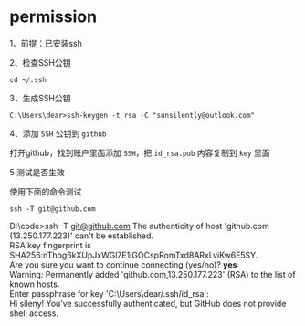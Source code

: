 # permission

1、前提：已安装ssh

2、检查SSH公钥

```
cd ~/.ssh
```

3、生成SSH公钥

```
C:\Users\dear>ssh-keygen -t rsa -C "sunsilently@outlook.com"
```

4、添加 `SSH` 公钥到 `github`

打开github，找到账户里面添加 `SSH`，把 `id_rsa.pub` 内容复制到 `key` 里面


5 测试是否生效

使用下面的命令测试

```
ssh -T git@github.com
```

D:\code>ssh -T git@github.com
The authenticity of host 'github.com (13.250.177.223)' can't be established.<br/>
RSA key fingerprint is SHA256:nThbg6kXUpJxWGl7E1IGOCspRomTxd8ARxLviKw6E5SY.<br/>
Are you sure you want to continue connecting (yes/no)? **yes**<br/>
Warning: Permanently added 'github.com,13.250.177.223' (RSA) to the list of known hosts.<br/>
Enter passphrase for key 'C:\Users\dear/.ssh/id_rsa':<br/>
Hi sileny! You've successfully authenticated, but GitHub does not provide shell access.


